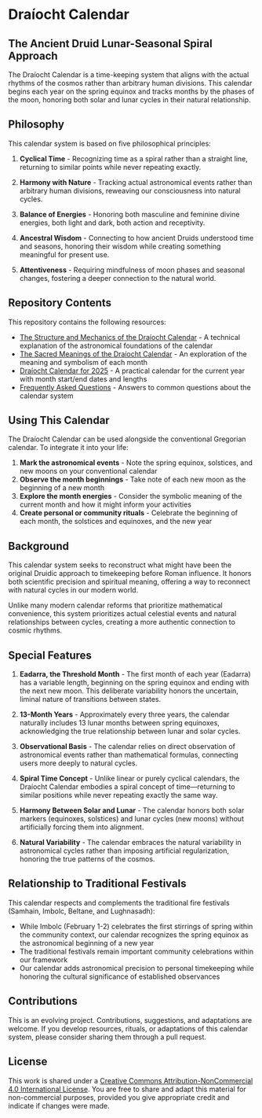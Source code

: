 # Draíocht Calendar

## The Ancient Druid Lunar-Seasonal Spiral Approach

The Draíocht Calendar is a time-keeping system that aligns with the actual rhythms of the cosmos rather than arbitrary human divisions. This calendar begins each year on the spring equinox and tracks months by the phases of the moon, honoring both solar and lunar cycles in their natural relationship.


## Philosophy

This calendar system is based on five philosophical principles:

1. **Cyclical Time** - Recognizing time as a spiral rather than a straight line, returning to similar points while never repeating exactly.

2. **Harmony with Nature** - Tracking actual astronomical events rather than arbitrary human divisions, reweaving our consciousness into natural cycles.

3. **Balance of Energies** - Honoring both masculine and feminine divine energies, both light and dark, both action and receptivity.

4. **Ancestral Wisdom** - Connecting to how ancient Druids understood time and seasons, honoring their wisdom while creating something meaningful for present use.

5. **Attentiveness** - Requiring mindfulness of moon phases and seasonal changes, fostering a deeper connection to the natural world.


## Repository Contents

This repository contains the following resources:

- [The Structure and Mechanics of the Draíocht Calendar](draiocht-calendar-mechanics.md) - A technical explanation of the astronomical foundations of the calendar
- [The Sacred Meanings of the Draíocht Calendar](draiocht-month-meanings.md) - An exploration of the meaning and symbolism of each month
- [Draíocht Calendar for 2025](draiocht-calendar-2025.md) - A practical calendar for the current year with month start/end dates and lengths
- [Frequently Asked Questions](draiocht-calendar-faq.md) - Answers to common questions about the calendar system


## Using This Calendar

The Draíocht Calendar can be used alongside the conventional Gregorian calendar. To integrate it into your life:

1. **Mark the astronomical events** - Note the spring equinox, solstices, and new moons on your conventional calendar
2. **Observe the month beginnings** - Take note of each new moon as the beginning of a new month
3. **Explore the month energies** - Consider the symbolic meaning of the current month and how it might inform your activities
4. **Create personal or community rituals** - Celebrate the beginning of each month, the solstices and equinoxes, and the new year


## Background

This calendar system seeks to reconstruct what might have been the original Druidic approach to timekeeping before Roman influence. It honors both scientific precision and spiritual meaning, offering a way to reconnect with natural cycles in our modern world.

Unlike many modern calendar reforms that prioritize mathematical convenience, this system prioritizes actual celestial events and natural relationships between cycles, creating a more authentic connection to cosmic rhythms.


## Special Features

1. **Eadarra, the Threshold Month** - The first month of each year (Eadarra) has a variable length, beginning on the spring equinox and ending with the next new moon. This deliberate variability honors the uncertain, liminal nature of transitions between states.

2. **13-Month Years** - Approximately every three years, the calendar naturally includes 13 lunar months between spring equinoxes, acknowledging the true relationship between lunar and solar cycles.

3. **Observational Basis** - The calendar relies on direct observation of astronomical events rather than mathematical formulas, connecting users more deeply to natural cycles.

4. **Spiral Time Concept** - Unlike linear or purely cyclical calendars, the Draíocht Calendar embodies a spiral concept of time—returning to similar positions while never repeating exactly the same way.

5. **Harmony Between Solar and Lunar** - The calendar honors both solar markers (equinoxes, solstices) and lunar cycles (new moons) without artificially forcing them into alignment.

6. **Natural Variability** - The calendar embraces the natural variability in astronomical cycles rather than imposing artificial regularization, honoring the true patterns of the cosmos.


## Relationship to Traditional Festivals

This calendar respects and complements the traditional fire festivals (Samhain, Imbolc, Beltane, and Lughnasadh):

* While Imbolc (February 1-2) celebrates the first stirrings of spring within the community context, our calendar recognizes the spring equinox as the astronomical beginning of a new year
* The traditional festivals remain important community celebrations within our framework
* Our calendar adds astronomical precision to personal timekeeping while honoring the cultural significance of established observances


## Contributions

This is an evolving project. Contributions, suggestions, and adaptations are welcome. If you develop resources, rituals, or adaptations of this calendar system, please consider sharing them through a pull request.


## License

This work is shared under a [Creative Commons Attribution-NonCommercial 4.0 International License](https://creativecommons.org/licenses/by-nc/4.0/). You are free to share and adapt this material for non-commercial purposes, provided you give appropriate credit and indicate if changes were made.
